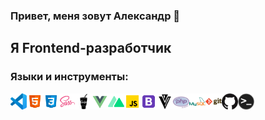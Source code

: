 ### Привет, меня зовут Александр 👋
## Я Frontend-разработчик
### Языки и инструменты:

<img align="left" alt="Visual Studio Code" width="26px" src="https://raw.githubusercontent.com/github/explore/80688e429a7d4ef2fca1e82350fe8e3517d3494d/topics/visual-studio-code/visual-studio-code.png" />
<img align="left" alt="HTML5" width="26px" src="./src/img/icons8-html-5.svg" />
<img align="left" alt="CSS3" width="26px" src="./src/img/icons8-css3.svg" />
<img align="left" alt="Sass" width="26px" src="./src/img/icons8-sass.svg" />
<img align="left" alt="Gulp" width="26px" src="./src/img/icons8-gulp.svg" />
<img align="left" alt="Vue" width="26px" src="./src/img/icons8-vue-js.svg" />
<img align="left" alt="Nuxt" width="26px" src="./src/img/icons8-nuxtjs.svg" />

<img align="left" alt="JavaScript" width="26px" src="./src/img/icons8-javascript.svg" />
<img align="left" alt="Bootstrap" width="26px" src="./src/img/icons8-bootstrap.svg" />
<img align="left" alt="Vuetify" width="26px" src="./src/img/icons8-vuetify.svg" />
<img align="left" alt="PHP" width="26px" src="./src/img/icons8-php.svg" />
<img align="left" alt="MySQL" width="26px" src="./src/img/icons8-mysql.svg" />

<!-- <img align="left" alt="TypeScript" width="26px" src="./src/img/tsb.svg" />
<img align="left" alt="React" width="26px" src="./src/img/react.svg" />
<img align="left" alt="Angular" width="26px" src="./src/img/angular.svg" />
<img align="left" alt="Node.js" width="26px" src="./src/img/nodejs.svg" />
<img align="left" alt="MongoDB" width="26px" src="./src/img/mongo.svg" /> -->

<img align="left" alt="Git" width="26px" src="https://raw.githubusercontent.com/github/explore/80688e429a7d4ef2fca1e82350fe8e3517d3494d/topics/git/git.png" />
<img align="left" alt="GitHub" width="26px" src="https://raw.githubusercontent.com/github/explore/78df643247d429f6cc873026c0622819ad797942/topics/github/github.png" />
<img align="left" alt="Terminal" width="26px" src="https://raw.githubusercontent.com/github/explore/80688e429a7d4ef2fca1e82350fe8e3517d3494d/topics/terminal/terminal.png" />

<br/>
<!--
**itreums/itreums** is a ✨ _special_ ✨ repository because its `README.md` (this file) appears on your GitHub profile.

Here are some ideas to get you started:

- 🔭 I’m currently working on ...
- 🌱 I’m currently learning ...
- 👯 I’m looking to collaborate on ...
- 🤔 I’m looking for help with ...
- 💬 Ask me about ...
- 📫 How to reach me: ...
- 😄 Pronouns: ...
- ⚡ Fun fact: ...
-->
